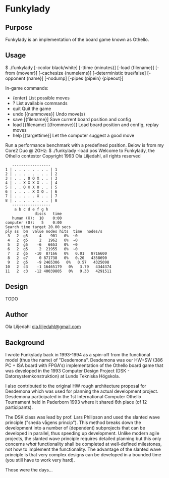 Funkylady
==============

Purpose
--------------
Funkylady is an implementation of the board game known as Othello.

Usage
--------------
$ ./funkylady [-ccolor black/white] [-ttime {minutes}] [-load {filename}] [-from {movenr}] [-cachesize {numelems}] [-deterministic true/false] [-opponent {name}] [-nodump] [-pipes {pipein} {pipeout}]

In-game commands:
- {enter}			List possible moves
- ?				List available commands
- quit				Quit the game
- undo [{nummoves}]		Undo move(s)
- save [{filename}]		Save current board position and config
- load [{filename} [{frommove}]]	Load board position and config, replay moves
- help [{targettime}]		Let the computer suggest a good move

Run a performance benchmark with a predefined position. Below is from my Core2 Duo @ 2GHz:
	$ ./funkylady -load pos
	Welcome to Funkylady, the Othello contestor
	Copyright 1993 Ola Liljedahl, all rights reserved
	
	   -----------------
	1 | . . . . . . . . | 1
	2 | . . . . . . . . | 2
	3 | . . . O O X . . | 3
	4 | . . X X X X . . | 4
	5 | . . O X X O . . | 5
	6 | . . . . X X O . | 6
	7 | . . . . . X . . | 7
	8 | . . . . . . . . | 8
	   -----------------
	    a b c d e f g h
	             discs   time
	   human (X):  10    0:00
	computer (O):   5    0:00
	Search time target 20.00 secs
	ply ss  bm  value nodes hits  time  nodes/s
	 3   2  g5    -4    901   0%  ~0
	 4   2  g5     2   1962   0%  ~0
	 5   2  g5    -6   6653   0%  ~0
	 6   2  g5     2  21955   0%  ~0
	 7   2  g5   -10  87166   0%   0.01   8716600
	 8   2  e7     0 871738   0%   0.20   4358690
	 9   2  g5    -9 2465306   0%   0.57   4325098
	10   2  c3    -1 16465179   0%   3.79   4344374
	11   2  c3   -12 40039805   0%   9.33   4291511

Design
--------------
TODO

Author
--------------
Ola Liljedahl ola.liljedahl@gmail.com

Background
--------------
I wrote Funkylady back in 1993-1994 as a spin-off from the functional model (thus the name) of "Desdemona". Desdemona was our HW+SW (386 PC + ISA board with FPGA's) implementation of the Othello board game that was developed in the 1993 Computer Design Project (DSK - Datorsystemkonstruktion) at Lunds Tekniska Högskola.

I also contributed to the original HW rough architecture proposal for Desdemona which was used for planning the actual development project. Desdemona participated in the 1st International Computer Othello Tournament held in Paderborn 1993 where it shared 6th place (of 12 participants).

The DSK class was lead by prof. Lars Philipson and used the slanted wave principle ("sneda vågens princip"). This method breaks down the development into a number of (dependent) subprojects that can be developed in parallel, thus speeding up development. Unlike modern agile projects, the slanted wave principle requires detailed planning but this only concerns *what* functionality shall be completed at well-defined milestones, not how to implement the functionality. The advantage of the slanted wave principle is that very complex designs can be developed in a bounded time (you still have to work very hard).

Those were the days...
